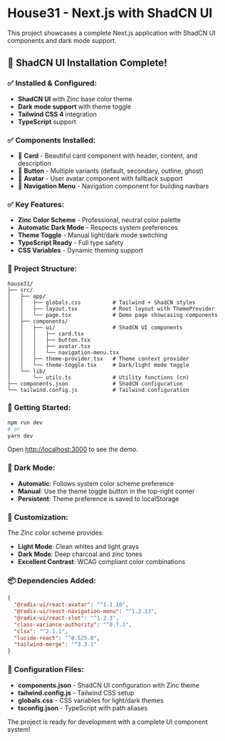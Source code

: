 # House31 - Next.js with ShadCN UI

This project showcases a complete Next.js application with ShadCN UI components and dark mode support.

## 🎉 **ShadCN UI Installation Complete!**

### ✅ **Installed & Configured:**

- **ShadCN UI** with Zinc base color theme
- **Dark mode support** with theme toggle
- **Tailwind CSS 4** integration
- **TypeScript** support

### ✅ **Components Installed:**

- 🎴 **Card** - Beautiful card component with header, content, and description
- 🔘 **Button** - Multiple variants (default, secondary, outline, ghost)
- 👤 **Avatar** - User avatar component with fallback support
- 🧭 **Navigation Menu** - Navigation component for building navbars

### ✅ **Key Features:**

- **Zinc Color Scheme** - Professional, neutral color palette
- **Automatic Dark Mode** - Respects system preferences
- **Theme Toggle** - Manual light/dark mode switching
- **TypeScript Ready** - Full type safety
- **CSS Variables** - Dynamic theming support

### 📁 **Project Structure:**

```
house31/
├── src/
│   ├── app/
│   │   ├── globals.css          # Tailwind + ShadCN styles
│   │   ├── layout.tsx           # Root layout with ThemeProvider
│   │   └── page.tsx             # Demo page showcasing components
│   ├── components/
│   │   ├── ui/                  # ShadCN UI components
│   │   │   ├── card.tsx
│   │   │   ├── button.tsx
│   │   │   ├── avatar.tsx
│   │   │   └── navigation-menu.tsx
│   │   ├── theme-provider.tsx   # Theme context provider
│   │   └── theme-toggle.tsx     # Dark/light mode toggle
│   └── lib/
│       └── utils.ts             # Utility functions (cn)
├── components.json              # ShadCN configuration
└── tailwind.config.js           # Tailwind configuration
```

### 🚀 **Getting Started:**

```bash
npm run dev
# or
yarn dev
```

Open [http://localhost:3000](http://localhost:3000) to see the demo.

### 🌙 **Dark Mode:**

- **Automatic**: Follows system color scheme preference
- **Manual**: Use the theme toggle button in the top-right corner
- **Persistent**: Theme preference is saved to localStorage

### 🎨 **Customization:**

The Zinc color scheme provides:
- **Light Mode**: Clean whites and light grays
- **Dark Mode**: Deep charcoal and zinc tones
- **Excellent Contrast**: WCAG compliant color combinations

### 📦 **Dependencies Added:**

```json
{
  "@radix-ui/react-avatar": "^1.1.10",
  "@radix-ui/react-navigation-menu": "^1.2.13", 
  "@radix-ui/react-slot": "^1.2.3",
  "class-variance-authority": "^0.7.1",
  "clsx": "^2.1.1",
  "lucide-react": "^0.525.0",
  "tailwind-merge": "^3.3.1"
}
```

### 🔧 **Configuration Files:**

- **components.json** - ShadCN UI configuration with Zinc theme
- **tailwind.config.js** - Tailwind CSS setup
- **globals.css** - CSS variables for light/dark themes
- **tsconfig.json** - TypeScript with path aliases

The project is ready for development with a complete UI component system!
